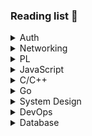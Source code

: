 ### Reading list 📖

<details>
<summary>Auth</summary>

* [Blog - JWT is a bad default](https://evertpot.com/jwt-is-a-bad-default/)
* [OAuth 2.0 Authorization Flow Explained with Flow Charts](https://stack-auth.com/blog/oauth-from-first-principles)

</details>

<details>
<summary>Networking</summary>

* [Envoy Introduction Series](https://www.youtube.com/watch?v=ZthWg-_Bg_c) (videos)

</details>

<details>
<summary>PL</summary>

* [CPython Bytecode and Virtual Machine](https://blog.codingconfessions.com/p/cpython-vm-internals)

</details>

<details>
<summary>JavaScript</summary>

* [Book - YDKJS](https://github.com/getify/You-Dont-Know-JS)
* [Book - Deep JavaScript](https://exploringjs.com/deep-js/toc.html)
* [Typescript cheatsheets](https://github.com/typescript-cheatsheets)
* [Typescipt Module Resolution](https://www.typescriptlang.org/docs/handbook/module-resolution.html)
* [RxJs Error Handling](https://blog.angular-university.io/rxjs-error-handling/)
* [JavaScript Typed Array](https://developer.mozilla.org/en-US/docs/Web/JavaScript/Typed_arrays)

</details>

<details>

<summary>C/C++</summary>

* [A Tour of C++](https://www.torontopubliclibrary.ca/detail.jsp?Entt=RDM4286008&R=4286008)
* [Headers and Includes: Why and How](http://www.cplusplus.com/forum/articles/10627/)

</details>

<details>
  
<summary>Go</summary>

* [Understanding Go Interfaces](https://www.youtube.com/watch?v=F4wUrj6pmSI&feature=share&ab_channel=AstaXie)
* [Go package](https://medium.com/rungo/everything-you-need-to-know-about-packages-in-go-b8bac62b74cc)
* [Go module](https://medium.com/rungo/anatomy-of-modules-in-go-c8274d215c16)
* [Google I/O Slides: Go testing techniques](https://talks.golang.org/2014/testing.slide#1)

</details>

<details>
  
<summary>System Design</summary>

* [Nginx blog - Introduction to Microservices](https://www.nginx.com/blog/introduction-to-microservices/)
* [Book - The Art of Scalability](http://theartofscalability.com/)
* [Advanced Container Concepts - Julian Friedman](https://www.youtube.com/watch?v=nTdurlJfDEI&ab_channel=CloudFoundry)
* [Book - Design Patterns: Elements of Reusable Object-Oriented Software](http://www.uml.org.cn/c++/pdf/designpatterns.pdf)
* [Mocks Aren't Stubs](https://martinfowler.com/articles/mocksArentStubs.html)
* RabbitMQ vs Kafka [1](https://betterprogramming.pub/rabbitmq-vs-kafka-1ef22a041793) [2](https://betterprogramming.pub/rabbitmq-vs-kafka-1779b5b70c41)
* [Stateful and Stateless Authentication](https://medium.com/@kennch/stateful-and-stateless-authentication-10aa3e3d4986)
* [Facebook and Memcache](https://www.youtube.com/watch?v=UH7wkvcf0ys&ab_channel=FacebookDevelopers)

</details>

<details>

<summary>DevOps</summary>

* [Docker best practices with Node.js](https://dev.to/nodepractices/docker-best-practices-with-node-js-4ln4)
* [Azure AKS with APIM](https://docs.microsoft.com/en-us/azure/api-management/api-management-kubernetes)
* [K8S - Distribute Credentials Securely Using Secrets](https://kubernetes.io/docs/tasks/inject-data-application/distribute-credentials-secure/)

</details>

<details>
  
<summary>Database</summary>

* [About Pool Sizing](https://github.com/brettwooldridge/HikariCP/wiki/About-Pool-Sizing)

</details>
